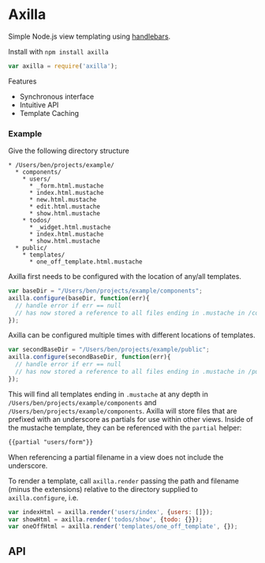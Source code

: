 # Axilla

Simple Node.js view templating using [handlebars](http://handlebarsjs.com/).

Install with `npm install axilla`

```javascript
var axilla = require('axilla');
```

Features
  * Synchronous interface
  * Intuitive API
  * Template Caching

### Example

Give the following directory structure
```
* /Users/ben/projects/example/
  * components/
    * users/
      * _form.html.mustache
      * index.html.mustache
      * new.html.mustache
      * edit.html.mustache
      * show.html.mustache
    * todos/
      * _widget.html.mustache
      * index.html.mustache
      * show.html.mustache
  * public/
    * templates/
      * one_off_template.html.mustache
```

Axilla first needs to be configured with the location of any/all templates.
```javascript
var baseDir = "/Users/ben/projects/example/components";
axilla.configure(baseDir, function(err){
  // handle error if err == null
  // has now stored a reference to all files ending in .mustache in /components
});
```

Axilla can be configured multiple times with different locations of templates.
```javascript
var secondBaseDir = "/Users/ben/projects/example/public";
axilla.configure(secondBaseDir, function(err){
  // handle error if err == null
  // has now stored a reference to all files ending in .mustache in /public
});
```

This will find all templates ending in `.mustache` at any depth in `/Users/ben/projects/example/components` and `/Users/ben/projects/example/components`. Axilla will store files that are prefixed with an underscore as partials for use within other views. Inside of the mustache template, they can be referenced with the `partial` helper:

```html
{{partial "users/form"}}
```

When referencing a partial filename in a view does not include the underscore.

To render a template, call `axilla.render` passing the path and filename (minus the extensions) relative to the directory supplied to `axilla.configure`, i.e.

```javascript
var indexHtml = axilla.render('users/index', {users: []});
var showHtml = axilla.render('todos/show', {todo: {}});
var oneOffHtml = axilla.render('templates/one_off_template', {});
```

## API


